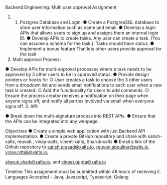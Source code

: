 Backend Engineering: Multi user approval Assignment

1. 1. Postgres Database and Login:
● Create a PostgresSQL database to store user information such as name and email.
● Develop a login APIs that allows users to sign up and assigns them an internal
login ID.
● Develop APIs to create tasks. Any user can create a task. (You can assume a
schema for the task.). Tasks should have status.
● Implement a bonus feature That lets other users provide approval for the task
2. Multi approval Process:

● Develop APIs for multi-approval processes where a task needs to be approved
by 3 other users to be in approved status.
● Provide design pointers or hooks for
○ User creates a task to choose the 3 other users from a dropdown list and
sends email notifications to each user when a new task is created.
○ Add the functionality for users to add comments.
○ Ensure the process creator receives a notification on their page when anyone
signs off, and notify all parties involved via email when everyone signs off.
3. API:

● Break down the multi-signature process into REST APIs.
● Ensure that the APIs can be integrated into any webpage.

Objectives
● Create a simple web application with just Backend API Implementation.
● Create a private GitHub repository and share with satish-xalts, reuvab ,
vinay-xalts, vineet-xalts, Sharuk-xalts
● Email a link of the Github repository to
satish.prasad@xalts.io, reuven.aboulker@xalts.io, vinay.nittali@xalts.io,

sharuk.shaik@xalts.io, and vineet.gupta@xalts.io

Timeline
This assignment must be submitted within 48 hours of receiving it.
Languages Accepted - Java, Javascript, Typescript, Golang
